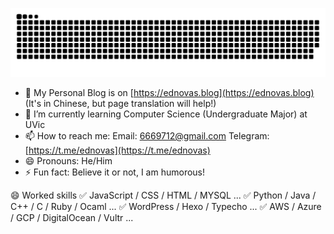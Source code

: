 ![dark](https://github.com/EdNovas/gihubSNK/blob/output/github-contribution-grid-snake-dark.svg)
<!-- ![light](https://github.com/EdNovas/gihubSNK/blob/output/github-contribution-grid-snake.svg) -->


- 🔭 My Personal Blog is on [https://ednovas.blog](https://ednovas.blog) (It's in Chinese, but page translation will help!)
- 🌱 I’m currently learning Computer Science (Undergraduate Major) at UVic
- 📫 How to reach me: Email: 6669712@gmail.com Telegram: [https://t.me/ednovas](https://t.me/ednovas)
- 😄 Pronouns: He/Him
- ⚡ Fun fact: Believe it or not, I am humorous!

😄 Worked skills
✅ JavaScript / CSS / HTML / MYSQL ...
✅ Python / Java / C++ / C / Ruby / Ocaml ...
✅ WordPress / Hexo / Typecho ...
✅ AWS / Azure / GCP / DigitalOcean / Vultr ...

